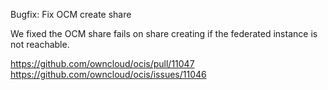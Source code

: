 Bugfix: Fix OCM create share

We fixed the OCM share fails on share creating if the federated instance is not reachable.

https://github.com/owncloud/ocis/pull/11047
https://github.com/owncloud/ocis/issues/11046
